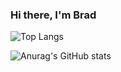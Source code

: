 ### Hi there, I'm Brad

![Top Langs](https://github-readme-stats.vercel.app/api/top-langs/?username=btyldesley3&theme=dark)

![Anurag's GitHub stats](https://github-readme-stats.vercel.app/api?username=btyldesley3&theme=dark&show_icons=true)

